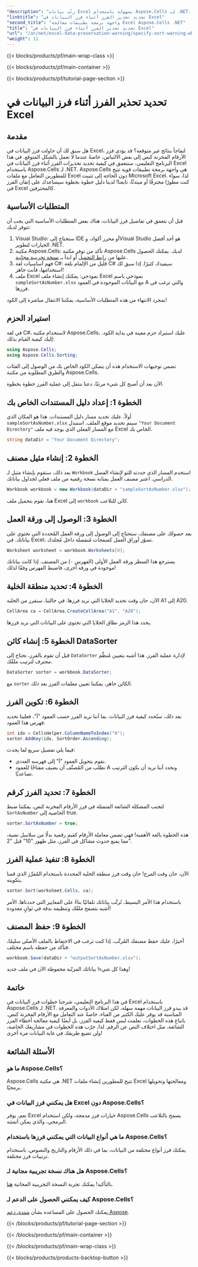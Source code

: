 ```yaml
---
"description": "رتّب بيانات Excel بسهولة باستخدام Aspose.Cells لـ .NET. تعلّم استراتيجيات خطوة بخطوة لإدارة بيانات Excel بفعالية في هذا البرنامج التعليمي الشامل."
"linktitle": "تحديد تحذير الفرز أثناء فرز البيانات في Excel"
"second_title": "واجهة برمجة تطبيقات معالجة Excel Aspose.Cells .NET"
"title": "تحديد تحذير الفرز أثناء فرز البيانات في Excel"
"url": "/ar/net/excel-data-preservation-warning/specify-sort-warning-while-sorting-data-in-excel/"
"weight": 11
---
```


{{< blocks/products/pf/main-wrap-class >}}

{{< blocks/products/pf/main-container >}}

{{< blocks/products/pf/tutorial-page-section >}}

# تحديد تحذير الفرز أثناء فرز البيانات في Excel

## مقدمة

هل سبق لك أن حاولت فرز البيانات في Excel، لتفاجأ بنتائج غير متوقعة؟ قد يؤدي فرز الأرقام المخزنة كنص إلى بعض الالتباس، خاصةً عندما لا تعمل بالشكل المتوقع. في هذا البرنامج التعليمي، سنتعمق في كيفية تحديد تحذيرات الفرز أثناء فرز البيانات في Excel باستخدام Aspose.Cells لـ .NET. Aspose.Cells هي واجهة برمجة تطبيقات قوية تتيح للمطورين التعامل مع ملفات Excel دون الحاجة إلى تثبيت Microsoft Excel. لذا، سواء كنت مطورًا محترفًا أو مبتدئًا، تابعنا! لدينا دليل خطوة بخطوة سيساعدك على إتقان الفرز في Excel كالمحترفين.

## المتطلبات الأساسية

قبل أن نتعمق في تفاصيل فرز البيانات، هناك بعض المتطلبات الأساسية التي يجب أن تتوفر لديك:

1. Visual Studio: ستحتاج إلى IDE أو محرر أكواد، وVisual Studio هو أحد أفضل الخيارات لتطوير .NET.
2. مكتبة Aspose.Cells: تأكد من توفر مكتبة Aspose.Cells لديك. يمكنك الحصول عليها من [رابط التحميل](https://releases.aspose.com/cells/net/) أو ابدأ بـ [نسخة تجريبية مجانية](https://releases.aspose.com/).
3. فهم أساسيات لغة C#: قليل من الإلمام بلغة C# سيفيدك كثيرًا. إذا سبق لك استخدامها، فأنت جاهز!
4. ملف Excel نموذجي: يمكنك إنشاء ملف Excel نموذجي باسم `sampleSortAsNumber.xlsx` مع البيانات الموجودة في العمود A والتي ترغب في فرزها.

بمجرد الانتهاء من هذه المتطلبات الأساسية، يمكننا الانتقال مباشرة إلى الكود!

## استيراد الحزم

في لغة C#، لاستخدام مكتبة Aspose.Cells، عليك استيراد حزم معينة في بداية الكود. إليك كيفية القيام بذلك:

```csharp
using Aspose.Cells;
using Aspose.Cells.Sorting;
```
تضمن توجيهات الاستخدام هذه أن يتمكن الكود الخاص بك من الوصول إلى الفئات والطرق المطلوبة من مكتبة Aspose.Cells.

الآن بعد أن أصبح كل شيء مرتبًا، دعنا ننتقل إلى عملية الفرز خطوة بخطوة.

## الخطوة 1: إعداد دليل المستندات الخاص بك

أولاً، عليك تحديد مسار دليل المستندات. هذا هو المكان الذي `sampleSortAsNumber.xlsx` سيتم تحديد موقع الملف. استبدل `"Your Document Directory"` مع المسار الفعلي الذي يوجد فيه ملف Excel الخاص بك.

```csharp
string dataDir = "Your Document Directory";
```

## الخطوة 2: إنشاء مثيل مصنف

بعد ذلك، ستقوم بإنشاء مثيل لـ `Workbook` استخدم المسار الذي حددته للتو لإنشاء الفصل الدراسي. اعتبر مصنف العمل بمثابة نسخة رقمية من ملف فعلي لجداول بياناتك.

```csharp
Workbook workbook = new Workbook(dataDir + "sampleSortAsNumber.xlsx");
```

هنا، نقوم بتحميل ملف Excel إلى `workbook` كائن للتلاعب.

## الخطوة 3: الوصول إلى ورقة العمل

بعد حصولك على مصنفك، ستحتاج إلى الوصول إلى ورقة العمل المُحددة التي تحتوي على بياناتك. في Excel، تصوّر أوراق العمل كصفحات مُنفصلة داخل مُجلدك.

```csharp
Worksheet worksheet = workbook.Worksheets[0];
```

يسترجع هذا السطر ورقة العمل الأولى (الفهرس ٠) من المصنف. إذا كانت بياناتك موجودة في ورقة أخرى، فاضبط الفهرس وفقًا لذلك!

## الخطوة 4: تحديد منطقة الخلية

الآن، حان وقت تحديد الخلايا التي نريد فرزها. في حالتنا، سنفرز من الخلية A1 إلى A20. 

```csharp
CellArea ca = CellArea.CreateCellArea("A1", "A20");
```

يحدد هذا الرمز نطاق الخلايا التي تحتوي على البيانات التي نريد فرزها. 

## الخطوة 5: إنشاء كائن DataSorter

قبل أن نقوم بالفرز، نحتاج إلى `DataSorter` لإدارة عملية الفرز. هذا أشبه بتعيين مُنظّم محترف لترتيب ملفّك.

```csharp
DataSorter sorter = workbook.DataSorter;
```

مع `sorter` الكائن جاهز، يمكننا تعيين معلمات الفرز بعد ذلك.

## الخطوة 6: تكوين الفرز

بعد ذلك، سنُحدد كيفية فرز البيانات. بما أننا نريد الفرز حسب العمود "أ"، فعلينا تحديد فهرس هذا العمود.

```csharp
int idx = CellsHelper.ColumnNameToIndex("A");
sorter.AddKey(idx, SortOrder.Ascending);
```

فيما يلي تفصيل سريع لما يحدث:
- نقوم بتحويل العمود "أ" إلى فهرسه العددي.
- نطلب من المُصنِّف أن يضيف مفتاحًا للعمود A ونحدد أننا نريد أن يكون الترتيب تصاعديًا.

## الخطوة 7: تحديد الفرز كرقم

لتجنب المشكلة الشائعة المتمثلة في فرز الأرقام المخزنة كنص، يمكننا ضبط `SortAsNumber` الخاصية إلى true.

```csharp
sorter.SortAsNumber = true;
```

هذه الخطوة بالغة الأهمية! فهي تضمن معاملة الأرقام كقيم رقمية بدلًا من سلاسل نصية، مما يمنع حدوث مشاكل في الفرز، مثل ظهور "10" قبل "2".

## الخطوة 8: تنفيذ عملية الفرز

الآن، حان وقت المرح! حان وقت فرز منطقة الخلية المحددة باستخدام المُفرِّز الذي قمنا بتكوينه.

```csharp
sorter.Sort(worksheet.Cells, ca);
```

باستخدام هذا الأمر البسيط، تُرتَّب بياناتك تلقائيًا بناءً على المعايير التي حددناها. الأمر أشبه بتصفح ملفّك وتنظيمه بدقة في ثوانٍ معدودة!

## الخطوة 9: حفظ المصنف

أخيرًا، عليك حفظ مصنفك المُرتَّب. إذا كنت ترغب في الاحتفاظ بالملف الأصلي سليمًا، فتأكد من حفظه باسم مختلف.

```csharp
workbook.Save(dataDir + "outputSortAsNumber.xlsx");
```

وهذا كل شيء! بياناتك المرتّبة محفوظة الآن في ملف جديد!

## خاتمة

في هذا البرنامج التعليمي، شرحنا خطوات فرز البيانات في Excel باستخدام Aspose.Cells لـ .NET. قد يبدو فرز البيانات مهمة سهلة، لكن امتلاك الأدوات والمعرفة المناسبة قد يوفر عليك الكثير من العناء، خاصةً عند التعامل مع الأرقام المخزنة كنص. باتباع هذه الخطوات، تعلمت ليس فقط كيفية الفرز، بل أيضًا كيفية معالجة أخطاء الفرز الشائعة، مثل اختلاف النص عن الرقم. لذا، جرّب هذه الخطوات في مشاريعك الخاصة، ولن تضيع طريقك في غابة البيانات مرة أخرى!

## الأسئلة الشائعة

### ما هو Aspose.Cells؟  
Aspose.Cells هي مكتبة .NET تتيح للمطورين إنشاء ملفات Excel ومعالجتها وتحويلها برمجيًا.

### هل يمكنني فرز البيانات في Excel دون Aspose.Cells؟  
نعم، يوفر Excel خيارات فرز مدمجة، ولكن استخدام Aspose.Cells يسمح بالتلاعب البرمجي، والذي يمكن أتمتته.

### ما هي أنواع البيانات التي يمكنني فرزها باستخدام Aspose.Cells؟  
يمكنك فرز أنواع مختلفة من البيانات، بما في ذلك الأرقام والتاريخ والنصوص، باستخدام ترتيبات فرز مختلفة.

### هل هناك نسخة تجريبية مجانية لـ Aspose.Cells؟  
بالتأكيد! يمكنك تجربة النسخة التجريبية المجانية [هنا](https://releases.aspose.com/).

### كيف يمكنني الحصول على الدعم لـ Aspose.Cells؟  
يمكنك الحصول على المساعدة بشأن [منتدى دعم Aspose](https://forum.aspose.com/c/cells/9).

{{< /blocks/products/pf/tutorial-page-section >}}

{{< /blocks/products/pf/main-container >}}

{{< /blocks/products/pf/main-wrap-class >}}

{{< blocks/products/products-backtop-button >}}